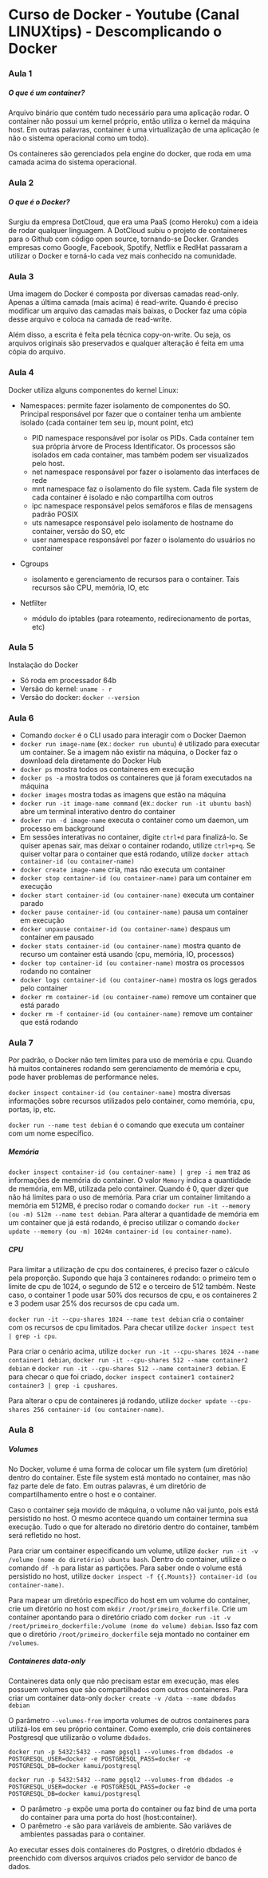 # Curso de Docker - Youtube (Canal LINUXtips) - Descomplicando o Docker

### Aula 1
##### O que é um container?
Arquivo binário que contém tudo necessário para uma aplicação rodar. O container não possui um kernel próprio, então utiliza o kernel da máquina host. Em outras palavras, container é uma virtualização de uma aplicação (e não o sistema operacional como um todo).

Os containeres são gerenciados pela engine do docker, que roda em uma camada acima do sistema operacional.


### Aula 2
##### O que é o Docker?
Surgiu da empresa DotCloud, que era uma PaaS (como Heroku) com a ideia de rodar qualquer linguagem. A DotCloud subiu o projeto de containeres para o Github com código open source, tornando-se Docker. Grandes empresas como Google, Facebook, Spotify, Netflix e RedHat passaram a utilizar o Docker e torná-lo cada vez mais conhecido na comunidade.

### Aula 3
Uma imagem do Docker é composta por diversas camadas read-only. Apenas a última camada (mais acima) é read-write. Quando é preciso modificar um arquivo das camadas mais baixas, o Docker faz uma cópia desse arquivo e coloca na camada de read-write.

Além disso, a escrita é feita pela técnica copy-on-write. Ou seja, os arquivos originais são preservados e qualquer alteração é feita em uma cópia do arquivo.


### Aula 4
Docker utiliza alguns componentes do kernel Linux:

- Namespaces: permite fazer isolamento de componentes do SO. Principal responsável por fazer que o container tenha um ambiente isolado (cada container tem seu ip, mount point, etc)
  - PID namespace responsável por isolar os PIDs. Cada container tem sua própria árvore de Process Identificator. Os processos são isolados em cada container, mas também podem ser visualizados pelo host.
  - net namespace responsável por fazer o isolamento das interfaces de rede
  - mnt namespace faz o isolamento do file system. Cada file system de cada container é isolado e não compartilha com outros
  - ipc namespace responsável pelos semáforos e filas de mensagens padrão POSIX
  - uts namesapce responsável pelo isolamento de hostname do container, versão do SO, etc
  - user namespace responsável por fazer o isolamento do usuários no container

- Cgroups
  - isolamento e gerenciamento de recursos para o container. Tais recursos são CPU, memória, IO, etc

- Netfilter
  - módulo do iptables (para roteamento, redirecionamento de portas, etc)


### Aula 5
Instalação do Docker

- Só roda em processador 64b
- Versão do kernel: `uname - r`
- Versão do docker: `docker --version`


### Aula 6
- Comando `docker` é o CLI usado para interagir com o Docker Daemon
- `docker run image-name` (ex.: `docker run ubuntu`) é utilizado para executar um container. Se a imagem não existir na máquina, o Docker faz o download dela diretamente do Docker Hub
- `docker ps` mostra todos os containeres em execução
- `docker ps -a` mostra todos os containeres que já foram executados na máquina
- `docker images` mostra todas as imagens que estão na máquina
- `docker run -it image-name command` (ex.: `docker run -it ubuntu bash`) abre um terminal interativo dentro do container
- `docker run -d image-name` executa o container como um daemon, um processo em background
- Em sessões interativas no container, digite `ctrl+d` para finalizá-lo. Se quiser apenas sair, mas deixar o container rodando, utilize `ctrl+p+q`. Se quiser voltar para o container que está rodando, utilize `docker attach container-id (ou container-name)`
- `docker create image-name` cria, mas não executa um container
- `docker stop container-id (ou container-name)` para um container em execução
- `docker start container-id (ou container-nane)` executa um container parado
- `docker pause container-id (ou container-name)` pausa um container em execução
- `docker unpause container-id (ou container-name)` despaus um container em pausado
- `docker stats container-id (ou container-name)` mostra quanto de recurso um container está usando (cpu, memória, IO, processos)
- `docker top container-id (ou container-name)` mostra os processos rodando no container
- `docker logs container-id (ou container-name)` mostra os logs gerados pelo container
- `docker rm container-id (ou container-name)` remove um container que está parado
- `docker rm -f container-id (ou container-name)` remove um container que está rodando


### Aula 7
Por padrão, o Docker não tem limites para uso de memória e cpu. Quando há muitos containeres rodando sem gerenciamento de memória e cpu, pode haver problemas de performance neles.

`docker inspect container-id (ou container-name)` mostra diversas informações sobre recursos utilizados pelo container, como memória, cpu, portas, ip, etc.

`docker run --name test debian` é o comando que executa um container com um nome específico.

##### Memória
`docker inspect container-id (ou container-name) | grep -i mem` traz as informações de memória do container. O valor `Memory` indica a quantidade de memória, em MB, utilizada pelo container. Quando é 0, quer dizer que não há limites para o uso de memória. Para criar um container limitando a memória em 512MB, é preciso rodar o comando `docker run -it --memory (ou -m) 512m --name test debian`. Para alterar a quantidade de memória em um container que já está rodando, é preciso utilizar o comando `docker update --memory (ou -m) 1024m container-id (ou container-name)`.

##### CPU
Para limitar a utilização de cpu dos containeres, é preciso fazer o cálculo pela proporção. Supondo que haja 3 containeres rodando: o primeiro tem o limite de cpu de 1024, o segundo de 512 e o terceiro de 512 também. Neste caso, o container 1 pode usar 50% dos recursos de cpu, e os containeres 2 e 3 podem usar 25% dos recursos de cpu cada um.

`docker run -it --cpu-shares 1024 --name test debian` cria o container com os recursos de cpu limitados. Para checar utilize `docker inspect test | grep -i cpu`.

Para criar o cenário acima, utilize `docker run -it --cpu-shares 1024 --name container1 debian`, `docker run -it --cpu-shares 512 --name container2 debian` e `docker run -it --cpu-shares 512 --name container3 debian`. E para checar o que foi criado, `docker inspect container1 container2 container3 | grep -i cpushares`.

Para alterar o cpu de containeres já rodando, utilize `docker update --cpu-shares 256 container-id (ou container-name)`.


### Aula 8
##### Volumes
No Docker, volume é uma forma de colocar um file system (um diretório) dentro do container. Este file system está montado no container, mas não faz parte dele de fato. Em outras palavras, é um diretório de compartilhamento entre o host e o container.

Caso o container seja movido de máquina, o volume não vai junto, pois está persistido no host. O mesmo acontece quando um container termina sua execução. Tudo o que for alterado no diretório dentro do container, também será refletido no host.

Para criar um container especificando um volume, utilize `docker run -it -v /volume (nome do diretório) ubuntu bash`. Dentro do container, utilize o comando `df -h` para listar as partições. Para saber onde o volume está persistido no host, utilize `docker inspect -f {{.Mounts}} container-id (ou container-name)`.

Para mapear um diretório específico do host em um volume do container, crie um diretório no host com `mkdir /root/primeiro_dockerfile`. Crie um container apontando para o diretório criado com `docker run -it -v /root/primeiro_dockerfile:/volume (nome do volume) debian`. Isso faz com que o diretório `/root/primeiro_dockerfile` seja montado no container em `/volumes`.

##### Containeres data-only
Containeres data only que não precisam estar em execução, mas eles possuem volumes que são compartilhados com outros containeres. Para criar um container data-only `docker create -v /data --name dbdados debian`

O parâmetro `--volumes-from` importa volumes de outros containeres para utilizá-los em seu próprio container. Como exemplo, crie dois containeres Postgresql que utilizarão o volume `dbdados`.

```
docker run -p 5432:5432 --name pgsql1 --volumes-from dbdados -e POSTGRESQL_USER=docker -e POSTGRESQL_PASS=docker -e POSTGRESQL_DB=docker kamui/postgresql

docker run -p 5432:5432 --name pgsql2 --volumes-from dbdados -e POSTGRESQL_USER=docker -e POSTGRESQL_PASS=docker -e POSTGRESQL_DB=docker kamui/postgresql
```

- O parâmetro `-p` expõe uma porta do container ou faz bind de uma porta do container para uma porta do host (host:container).
- O parêmetro `-e` são para variáveis de ambiente. São variáves de ambientes passadas para o container.

Ao executar esses dois containeres do Postgres, o diretório dbdados é preenchido com diversos arquivos criados pelo servidor de banco de dados.
